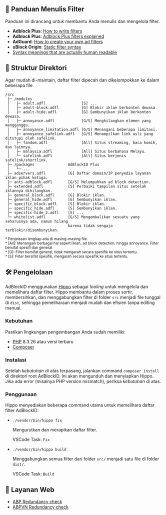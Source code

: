 ## 📃 Panduan Menulis Filter

Panduan ini dirancang untuk membantu Anda menulis dan mengelola filter.

- **Adblock Plus**: [How to write filters](https://help.eyeo.com/en/adblockplus/how-to-write-filters)
- **Adblock Plus**: [Adblock Plus filters explained](https://adblockplus.org/filter-cheatsheet)
- **AdGuard**: [How to create your own ad filters](https://adguard.com/kb/general/ad-filtering/create-own-filters/)
- **uBlock Origin**: [Static filter syntax](https://github.com/gorhill/uBlock/wiki/Static-filter-syntax)
- [Syntax meanings that are actually human readable](https://github.com/DandelionSprout/adfilt/blob/master/Wiki/SyntaxMeaningsThatAreActuallyHumanReadable.md)


## 📁 Struktur Direktori

Agar mudah di-maintain, daftar filter dipecah dan dikelompokkan ke dalam beberapa file.

```
/src
 ├─ /modules
 │   ├─ adult.adfl                [S] ...
 │   ├─ adult-block.adfl          [G] Blokir iklan berkonten dewasa.
 │   ├─ adult-hide.adfl           [G] Sembunyikan iklan berkonten dewasa.
 │   ├─ annoyance.adfl            [G/S] Menghilangkan elemen yang mengganggu.
 │   ├─ annoyance_limitation.adfl [G/S] Menangani beberapa limitasi.
 │   ├─ annoyance_safelink.adfl   [G/S] Menampilkan link asli yang ditutupi oleh safelink.
 │   ├─ fandom.adfl               [All] Situs streaming, baca komik, dan lainnya.
 │   ├─ malaysia.adfl             [All] Situs berbahasa Melayu.
 │   └─ safelink.adfl             [All] Situs berjenis safelink/shortlink.
 ├─ /packages               AdBlockID Plus
 │   └─ ...
 ├─ adservers.adfl          [G] Daftar domain/IP penyedia layanan iklan pihak ketiga.
 ├─ anti-adblock.adfl       [G/S] Melumpuhkan ad block detection.
 ├─ extended.adfl           [S] Perbaiki tampilan situs setelah iklannya dihilangkan.
 ├─ general_block.adfl      [G] Blokir iklan.
 ├─ general_hide.adfl       [G] Sembunyikan iklan.
 ├─ specific_block.adfl     [S] Blokir iklan.
 ├─ specific_hide.adfl      [S] Sembunyikan iklan.
 ├─ specific-hide_2.adfl    [S] ...
 └─ whitelist.adfl          [G/S] Mengembalikan sesuatu yang seharusnya ada, namun hilang
                            karena tidak sengaja terblokir/disembunyikan.
```

<sup>
* Penjelasan lengkap ada di masing-masing file. <br>
* [All]: Menangani berbagai hal seperti iklan, ad block detection, hingga annoyance. Filter bersifat spesifi dan general. <br>
* [G]: Filter bersifat general, tidak mengarah secara spesifik ke situs tertentu. <br>
* [S]: Filter bersifat spesifik, mengarah secara spesifik ke situs tertentu.
</sup>


## 🛠️ Pengelolaan

AdBlockID menggunakan [Hippo](https://github.com/realodix/hippo) sebagai *tooling* untuk mengelola dan memelihara daftar filter. Hippo membantu dalam proses sortir, membersihkan, dan menggabungkan filter di folder `src` menjadi file tunggal di `dist`, sehingga pemeliharaan menjadi mudah dan efisien tanpa editing manual.

### Kebutuhan

Pastikan lingkungan pengembangan Anda sudah memiliki:

- [PHP](https://www.php.net/) 8.3.26 atau versi terbaru
- [Composer](https://getcomposer.org/)

### Instalasi

Setelah _kebutuhan_ di atas terpasang, jalankan command `composer install` di direktori root AdBlockID. Ini akan mengunduh dan menyiapkan Hippo. Jika ada error (misalnya PHP version mismatch), periksa _kebutuhan_ di atas.

### Penggunaan

Hippo menyediakan beberapa command utama untuk memelihara daftar filter AdBlockID:

- `./vendor/bin/hippo fix`

  Mengurutkan dan merapikan daftar filter.

  VSCode Task: `Fix`

- `./vendor/bin/hippo build`

  Menggabungkan semua filter dari folder `src/` menjadi satu file di folder `dist/`.

  VSCode Task: `Build`


## 🔗 Layanan Web
- [ABP Redundancy check](https://adblockplus.org/redundancy_check)
- [ABPVN Redundancy check](https://abpvn.com/ruleChecker/redundantRuleChecker.html)
